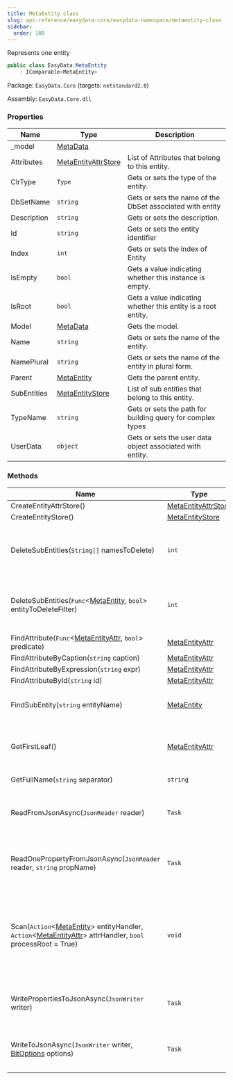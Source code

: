```yaml
---
title: MetaEntity class
slug: api-reference/easydata-core/easydata-namespace/metaentity-class
sidebar:
  order: 100
---
```


Represents one entity
```csharp
public class EasyData.MetaEntity
    : IComparable<MetaEntity>

```
Package: `EasyData.Core` (targets: `netstandard2.0`)

Assembly: `EasyData.Core.dll`

### Properties

| Name | Type | Description | 
| --- | --- | --- | 
| _model | [MetaData](///easyquery/docs/api-reference/easydata-core/easydata-namespace/metadata-class) |  | 
| Attributes | [MetaEntityAttrStore](///easyquery/docs/api-reference/easydata-core/easydata-namespace/metaentityattrstore-class) | List of Attributes that belong to this entity. | 
| ClrType | `Type` | Gets or sets the type of the entity. | 
| DbSetName | `string` | Gets or sets the name of the DbSet associated with entity | 
| Description | `string` | Gets or sets the description. | 
| Id | `string` | Gets or sets the entity identifier | 
| Index | `int` | Gets or sets the index of Entity | 
| IsEmpty | `bool` | Gets a value indicating whether this instance is empty. | 
| IsRoot | `bool` | Gets a value indicating whether this entity is a root entity. | 
| Model | [MetaData](///easyquery/docs/api-reference/easydata-core/easydata-namespace/metadata-class) | Gets the model. | 
| Name | `string` | Gets or sets the name of the entity. | 
| NamePlural | `string` | Gets or sets the name of the entity in plural form. | 
| Parent | [MetaEntity](///easyquery/docs/api-reference/easydata-core/easydata-namespace/metaentity-class) | Gets the parent entity. | 
| SubEntities | [MetaEntityStore](///easyquery/docs/api-reference/easydata-core/easydata-namespace/metaentitystore-class) | List of sub entities that belong to this entity. | 
| TypeName | `string` | Gets or sets the path for building query for complex types | 
| UserData | `object` | Gets or sets the user data object associated with entity. | 


### Methods

| Name | Type | Description | 
| --- | --- | --- | 
| CreateEntityAttrStore() | [MetaEntityAttrStore](///easyquery/docs/api-reference/easydata-core/easydata-namespace/metaentityattrstore-class) |  | 
| CreateEntityStore() | [MetaEntityStore](///easyquery/docs/api-reference/easydata-core/easydata-namespace/metaentitystore-class) |  | 
| DeleteSubEntities(`String[]` namesToDelete) | `int` | Deletes the sub-entities specified by name(s) passed in method's parameter(s). | 
| DeleteSubEntities(`Func`&lt;[MetaEntity](///easyquery/docs/api-reference/easydata-core/easydata-namespace/metaentity-class), `bool`&gt; entityToDeleteFilter) | `int` | Deletes the sub-entities specified by name(s) passed in method's parameter(s). | 
| FindAttribute(`Func`&lt;[MetaEntityAttr](///easyquery/docs/api-reference/easydata-core/easydata-namespace/metaentityattr-class), `bool`&gt; predicate) | [MetaEntityAttr](///easyquery/docs/api-reference/easydata-core/easydata-namespace/metaentityattr-class) |  | 
| FindAttributeByCaption(`string` caption) | [MetaEntityAttr](///easyquery/docs/api-reference/easydata-core/easydata-namespace/metaentityattr-class) |  | 
| FindAttributeByExpression(`string` expr) | [MetaEntityAttr](///easyquery/docs/api-reference/easydata-core/easydata-namespace/metaentityattr-class) |  | 
| FindAttributeById(`string` id) | [MetaEntityAttr](///easyquery/docs/api-reference/easydata-core/easydata-namespace/metaentityattr-class) |  | 
| FindSubEntity(`string` entityName) | [MetaEntity](///easyquery/docs/api-reference/easydata-core/easydata-namespace/metaentity-class) | Finds a sub-entity in current entity by its name. | 
| GetFirstLeaf() | [MetaEntityAttr](///easyquery/docs/api-reference/easydata-core/easydata-namespace/metaentityattr-class) | Gets the first attribute in all attributes and sub-entities of the current entity. | 
| GetFullName(`string` separator) | `string` | Gets the full name. | 
| ReadFromJsonAsync(`JsonReader` reader) | `Task` | Reads the entity content from JSON (asynchronous way). | 
| ReadOnePropertyFromJsonAsync(`JsonReader` reader, `string` propName) | `Task` | Reads one entity property from JSON (asynchronous way) or skips unused. | 
| Scan(`Action`&lt;[MetaEntity](///easyquery/docs/api-reference/easydata-core/easydata-namespace/metaentity-class)&gt; entityHandler, `Action`&lt;[MetaEntityAttr](///easyquery/docs/api-reference/easydata-core/easydata-namespace/metaentityattr-class)&gt; attrHandler, `bool` processRoot = True) | `void` | Scans all child entities and attributes (including this one one) calls entityHandler and attrHanlder delegates (correspondingly) for each of them | 
| WritePropertiesToJsonAsync(`JsonWriter` writer) | `Task` | Writes entity's properties to JSON (asynchronous way). | 
| WriteToJsonAsync(`JsonWriter` writer, [BitOptions](///easyquery/docs/api-reference/easydata-core/easydata-namespace/bitoptions-class) options) | `Task` | Writes the content of the entity to JSON (asynchronious way) |
